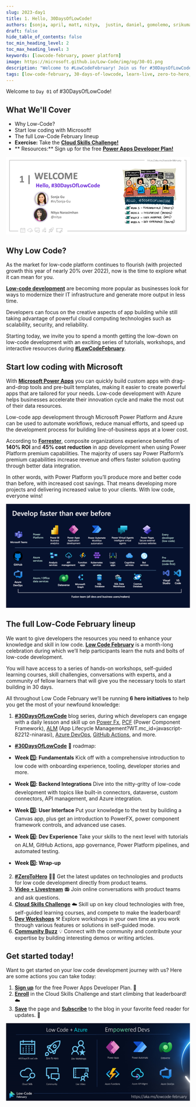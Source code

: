 ```yaml
---
slug: 2023-day1
title: 1. Hello, 30DaysOfLowCode!
authors: [sonja, april, matt, nitya,  justin, daniel, gomolemo, srikumar, julia, kartik, sameer, taiki, marcel , evan, casey,linda, phil]
draft: false
hide_table_of_contents: false
toc_min_heading_level: 2
toc_max_heading_level: 3
keywords: [lowcode-february, power platform]
image: https://microsoft.github.io/Low-Code/img/og/30-01.png
description: "Welcome to #LowCodeFebruary! Join us for #30DaysOfLowCode learning, skilling and discussions at https://aka.ms/lowcode-february" 
tags: [low-code-february, 30-days-of-lowcode, learn-live, zero-to-hero, ask-the-expert,fusion-teams, power-platform]
---
```


<head>
  <meta name="twitter:url" 
    content="https://microsoft.github.io/Low-Code/blog/2023-day1" />
  <meta name="twitter:title" 
    content="Hello, 30DaysOfLowCode!" />
  <meta name="twitter:description" 
    content="Welcome to #LowCodeFebruary! Join us for #30DaysOfLowCode learning, skilling and discussions at https://aka.ms/lowcode-february" />
  <meta name="twitter:image" 
    content="https://microsoft.github.io/Low-Code/img/og/30-01.png" />
  <meta name="twitter:card" content="summary_large_image" />
  <meta name="twitter:creator" 
    content="@nitya" />
  <meta name="twitter:site" content="@AzureAdvocates" /> 
  <link rel="canonical" 
    href="https://microsoft.github.io/Low-Code/blog/2023-day1" />
</head>

Welcome to `Day 01` of #30DaysOfLowCode!

## What We'll Cover
 * Why Low-Code?
 * Start low coding with Microsoft!
 * The full Low-Code February lineup  
 * **Exercise:** Take the [**Cloud Skills Challenge!**](https://learn.microsoft.com/training/challenges?id=464c05e3-f1ae-400f-b5df-2dcd5299d347&%3FWT.mc_id=javascript-82212-ninarasi)
 * ** Resources:** Sign up for the free [**Power Apps Developer Plan!**](https://aka.ms/lowcode-february/devplan)

<!-- FIXME: banner image -->
![Post Banner](./../../../static/img/og/30-01.png)



<!-- ************************************* -->
<!--  AUTHORS: ONLY UPDATE BELOW THIS LINE -->
<!-- ************************************* -->


## Why Low Code?

As the market for low-code platform continues to flourish (with projected growth this year of nearly 20% over 2022), now is the time to explore what it can mean for you. 

[**Low-code development**](https://powerapps.microsoft.com/what-is-low-code/?WT.mc_id=javascript-82212-ninarasi) are becoming more popular as businesses look for ways to modernize their IT infrastructure and generate more output in less time. 

Developers can focus on the creative aspects of app building while still taking advantage of powerful cloud computing technologies such as scalability, security, and reliability.

Starting today, we invite you to spend a month getting the low-down on low-code development with an exciting series of tutorials, workshops, and interactive resources during [**#LowCodeFebruary**](https://aka.ms/lowcode-february).

## Start low coding with Microsoft

With [**Microsoft Power Apps**](https://powerapps.microsoft.com/?WT.mc_id=javascript-82212-ninarasi) you can quickly build custom apps with drag-and-drop tools and pre-built templates, making it easier to create powerful apps that are tailored for your needs.  Low-code development with Azure helps businesses accelerate their innovation cycle and make the most out of their data resources. 

Low-code app development through Microsoft Power Platform and Azure can be used to automate workflows, reduce manual efforts, and speed up the development process for building line-of-business apps at a lower cost.

According to [**Forrester**](https://aka.ms/2022ForresterTEI), composite organizations experience benefits of **140% ROI** and **45% cost reduction** in app development when using Power Platform premium capabilities. The majority of users say Power Platform’s premium capabilities increase revenue and offers faster solution quoting through better data integration. 

In other words, with Power Platform you’ll produce more and better code than before, with increased cost savings. That means developing more projects and delivering increased value to your clients. With low code, everyone wins!

![Empty Banner Placeholder](./01%20-%20Kickoff.png)

## The full Low-Code February lineup

We want to give developers the resources you need to enhance your knowledge and skill in low code. [**Low Code February**](https://aka.ms/lowcode-february) is a month-long celebration during which we’ll help participants learn the nuts and bolts of low-code development. 

You will have access to a series of hands-on workshops, self-guided learning courses, skill challengies, conversations with experts, and a community of fellow learners that will give you the necessary tools to start building in 30 days. 

All throughout Low Code February we’ll be running **6 hero initiatives** to help you get the most of your newfound knowledge:

1. [**#30DaysOfLowCode**](https://microsoft.github.io/Low-Code/lowcode-february/30Days/) blog series, during which developers can engage with a daily lesson and skill up on [Power Fx](https://learn.microsoft.com/power-platform/power-fx/overview?WT.mc_id=javascript-82212-ninarasi), [PCF](https://learn.microsoft.com/power-apps/developer/component-framework/overview?WT.mc_id=javascript-82212-ninarasi) (Power Component Framework), [ALM](https://learn.microsoft.com/power-platform/alm/overview-alm) (App Lifecycle Management?WT.mc_id=javascript-82212-ninarasi), [Azure DevOps](https://azure.microsoft.com/products/devops/?WT.mc_id=javascript-82212-ninarasi), [GitHub Actions](https://learn.microsoft.com/power-platform/alm/devops-github-actions?WT.mc_id=javascript-82212-ninarasi), and more. 

* [**#30DaysOfLowCode**](https://microsoft.github.io/Low-Code/lowcode-february/30Days/?WT.mc_id=javascript-82212-ninarasi) 📅 roadmap:

* **Week 1️⃣: Fundamentals** Kick off with a comprehensive introduction to low code with onboarding experience, tooling, developer stories and more.
* **Week 2️⃣: Backend Integrations** Dive into the nitty-gritty of low-code development with topics like built-in connectors, dataverse, custom connectors, API management, and Azure integration. 
* **Week 3️⃣: User Interface** 
Put your knowledge to the test by building a Canvas app, plus get an introduction to PowerFX, power component framework controls, and advanced use cases.
* **Week 4️⃣: Dev Experience**
Take your skills to the next level with tutorials on ALM, GitHub Actions, app governance, Power Platform pipelines, and automated testing. 
* **Week 5️⃣: Wrap-up**

2. [**#ZeroToHero**](/lowcode-february/ZeroToHero/) 🦸‍♀️ Get the latest updates on technologies and products for low code development directly from product teams.
3. [**Video + Livestream**](/lowcode-february/Video-Live/) 📻 Join online conversations with product teams and ask questions.  
4. [**Cloud Skills Challenge**](https://aka.ms/lowcode-february/challenge) ☁️ Skill up on key cloud technologies with free, self-guided learning courses, and compete to make the leaderboard!
5. [**Dev Workshops**](/docs/intro/) ⚒️ Explore workshops in your own time as you work through various 
features or solutions in self-guided mode.
6. [**Community Buzz**](https://pnp.github.io/powerplatform-samples/?WT.mc_id=javascript-82212-ninarasi) 💡 Connect with the community and contribute your expertise by building interesting demos or writing articles.

## Get started today!

Want to get started on your low code development journey with us? Here are some actions you can take today:

1. [**Sign up**](https://aka.ms/lowcode-february/devplan) for the free Power Apps Developer Plan. 🙌 
2. [**Enroll**](https://aka.ms/lowcode-february/challenge) in the Cloud Skills Challenge and start climbing that leaderboard! ☁️
3. [**Save**](http://aka.ms/lowcode-february) the page and [**Subscribe**](https://microsoft.github.io/Low-Code/blog/rss.xml) to the blog in your favorite feed reader for updates. 🔖

![Empty Banner Placeholder](./Feb01%20-%20Banner.png)
